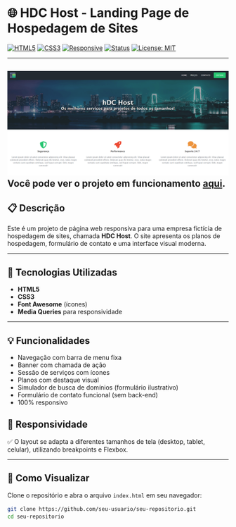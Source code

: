 # 🌐 HDC Host - Landing Page de Hospedagem de Sites

[![HTML5](https://img.shields.io/badge/HTML5-E34F26?style=for-the-badge&logo=html5&logoColor=white)](https://developer.mozilla.org/pt-BR/docs/Web/HTML)
[![CSS3](https://img.shields.io/badge/CSS3-1572B6?style=for-the-badge&logo=css3&logoColor=white)](https://developer.mozilla.org/pt-BR/docs/Web/CSS)
[![Responsive](https://img.shields.io/badge/Responsivo-Sim-2cc76a?style=for-the-badge)]()
[![Status](https://img.shields.io/badge/Status-Finalizado-2cc76a?style=for-the-badge)]()
[![License: MIT](https://img.shields.io/badge/License-MIT-blue.svg?style=for-the-badge)](https://opensource.org/licenses/MIT)

---

![Tela Inicial do Formulário](img/tela-principal.png) 
Você pode ver o projeto em funcionamento [aqui](https://hdc-host-lovat.vercel.app/).
---

## 📋 Descrição

Este é um projeto de página web responsiva para uma empresa fictícia de hospedagem de sites, chamada **HDC Host**. O site apresenta os planos de hospedagem, formulário de contato e uma interface visual moderna.

---

## 🧰 Tecnologias Utilizadas

- **HTML5**
- **CSS3**
- **Font Awesome** (ícones)
- **Media Queries** para responsividade

---

## 💡 Funcionalidades

- Navegação com barra de menu fixa
- Banner com chamada de ação
- Sessão de serviços com ícones
- Planos com destaque visual
- Simulador de busca de domínios (formulário ilustrativo)
- Formulário de contato funcional (sem back-end)
- 100% responsivo

## 📱 Responsividade

✅ O layout se adapta a diferentes tamanhos de tela (desktop, tablet, celular), utilizando breakpoints e Flexbox.

---

## 🚀 Como Visualizar

Clone o repositório e abra o arquivo `index.html` em seu navegador:

```bash
git clone https://github.com/seu-usuario/seu-repositorio.git
cd seu-repositorio
